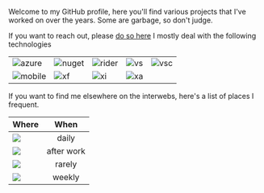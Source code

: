 Welcome to my GitHub profile, here you'll find various projects that I've worked on over the years. Some are garbage, so don't judge.

If you want to reach out, please [do so here](https://github.com/ChaseFlorell/Feedback/issues/new)
I mostly deal with the following technologies

| | | | | |
| - | - | - | - | - |
| ![azure] | ![nuget] | ![rider] | ![vs] | ![vsc] |
| ![mobile] | ![xf] | ![xi] | ![xa] | |

If you want to find me elsewhere on the interwebs, here's a list of places I frequent.

| Where | When |
| :- | :-: |
|[![][tw]][tw_link] | daily |
|[![][ig]][ig_link] | after work |
|[![][li]][li_link] | rarely |
|[![][so]][so_link] | weekly |

[tw]: https://github.com/ChaseFlorell/ColoredBadges/raw/master/svg/social/twitter.svg
[tw_link]: https://twitter.com/chaseflorell/
[ig]: https://github.com/ChaseFlorell/ColoredBadges/raw/master/svg/social/instagram.svg
[ig_link]: https://www.instagram.com/chaseflorell/
[li]: https://github.com/ChaseFlorell/ColoredBadges/raw/master/svg/social/linkedin.svg
[li_link]: https://www.linkedin.com/in/chaseflorell/
[so]: https://github.com/ChaseFlorell/ColoredBadges/raw/master/svg/social/stackoverflow.svg
[so_link]: https://stackoverflow.com/users/124069/chase-florell

[azure]: https://github.com/ChaseFlorell/ColoredBadges/raw/master/svg/dev/azure.svg
[rider]: https://github.com/ChaseFlorell/ColoredBadges/raw/master/svg/dev/jetbrains_rider.svg
[mobile]: https://github.com/ChaseFlorell/ColoredBadges/raw/master/svg/dev/mobile.svg
[nuget]: https://github.com/ChaseFlorell/ColoredBadges/raw/master/svg/dev/nuget.svg
[vs]: https://github.com/ChaseFlorell/ColoredBadges/raw/master/svg/dev/visualstudio.svg
[vsc]: https://github.com/ChaseFlorell/ColoredBadges/raw/master/svg/dev/visualstudio_code.svg
[xf]: https://github.com/ChaseFlorell/ColoredBadges/raw/master/svg/dev/xamarin_forms.svg
[xa]: https://github.com/ChaseFlorell/ColoredBadges/raw/master/svg/dev/xamarin_android.svg
[xi]: https://github.com/ChaseFlorell/ColoredBadges/raw/master/svg/dev/xamarin_ios.svg
